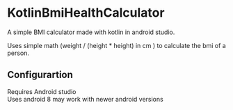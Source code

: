 # KotlinBmiHealthCalculator

A simple BMI calculator made with kotlin in android studio.

Uses simple math (weight / (height * height) in cm ) to calculate the bmi of a person.

<h2>Configurartion</h2>
Requires Android studio
<br>
Uses android 8 may work with newer android versions
